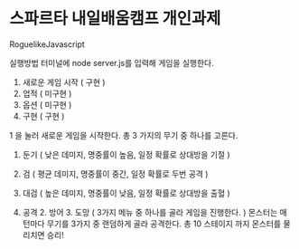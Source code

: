 # 스파르타 내일배움캠프 개인과제 
RoguelikeJavascript

실행방법 터미널에 node server.js를 입력해 게임을 실행한다.
 1. 새로운 게임 시작 ( 구현 )
 2. 업적 ( 미구현 )
 3. 옵션 ( 미구현 )
 4. 구현 ( 구현 )

 1 을 눌러 새로운 게임을 시작한다.
 총 3 가지의 무기 중 하나를 고른다. 
 1. 둔기 ( 낮은 데미지, 명중률이 높음, 일정 확률로 상대방을 기절 )
 2. 검 ( 평균 데미지, 명중률이 중간, 일정 확률로 두번 공격 )
 3. 대검 ( 높은 데미지, 명중률이 낮음, 일정 확률로 상대방을 출혈 )

 1. 공격 2. 방어 3. 도망 ( 3가지 메뉴 중 하나를 골라 게임을 진행한다. )
 몬스터는 매 턴마다 무기를 3가지 중 랜덤하게 골라 공격한다.
 총 10 스테이지 까지 몬스터를 물리치면 승리!
